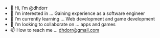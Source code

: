 - 👋 Hi, I’m @dhdorr
- 👀 I’m interested in ... Gaining experience as a software engineer
- 🌱 I’m currently learning ... Web development and game development
- 💞️ I’m looking to collaborate on ... apps and games
- 📫 How to reach me ... dhdorr@gmail.com

<!---
dhdorr/dhdorr is a ✨ special ✨ repository because its `README.md` (this file) appears on your GitHub profile.
You can click the Preview link to take a look at your changes.
--->
